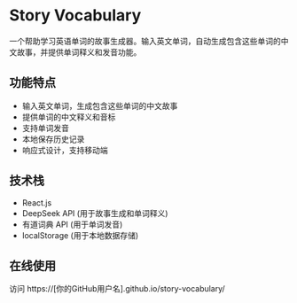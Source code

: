 # Story Vocabulary

一个帮助学习英语单词的故事生成器。输入英文单词，自动生成包含这些单词的中文故事，并提供单词释义和发音功能。

## 功能特点

- 输入英文单词，生成包含这些单词的中文故事
- 提供单词的中文释义和音标
- 支持单词发音
- 本地保存历史记录
- 响应式设计，支持移动端

## 技术栈

- React.js
- DeepSeek API (用于故事生成和单词释义)
- 有道词典 API (用于单词发音)
- localStorage (用于本地数据存储)

## 在线使用

访问 https://[你的GitHub用户名].github.io/story-vocabulary/
